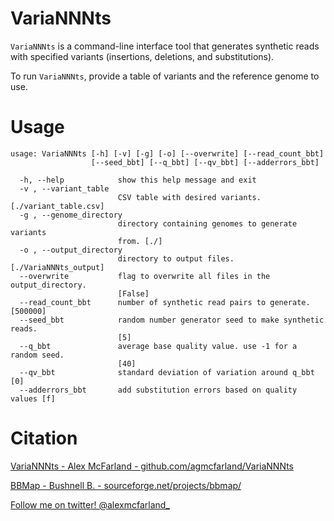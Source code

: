 # VariaNNNts

`VariaNNNts` is a command-line interface tool that generates synthetic reads with specified variants (insertions, deletions, and substitutions). 

To run `VariaNNNts`, provide a table of variants and the reference genome to use. 


# Usage

```
usage: VariaNNNts [-h] [-v] [-g] [-o] [--overwrite] [--read_count_bbt]
                  [--seed_bbt] [--q_bbt] [--qv_bbt] [--adderrors_bbt]

  -h, --help            show this help message and exit
  -v , --variant_table
                        CSV table with desired variants. [./variant_table.csv]
  -g , --genome_directory
                        directory containing genomes to generate variants
                        from. [./]
  -o , --output_directory
                        directory to output files. [./VariaNNNts_output]
  --overwrite           flag to overwrite all files in the output_directory.
                        [False]
  --read_count_bbt      number of synthetic read pairs to generate. [500000]
  --seed_bbt            random number generator seed to make synthetic reads.
                        [5]
  --q_bbt               average base quality value. use -1 for a random seed.
                        [40]
  --qv_bbt              standard deviation of variation around q_bbt [0]
  --adderrors_bbt       add substitution errors based on quality values [f]
  ```

 # Citation 

[VariaNNNts - Alex McFarland - github.com/agmcfarland/VariaNNNts](https://github.com/agmcfarland/VariaNNNts)

[BBMap - Bushnell B. - sourceforge.net/projects/bbmap/](https://sourceforge.net/projects/bbmap/)

[Follow me on twitter! @alexmcfarland_](https://twitter.com/alexmcfarland_)